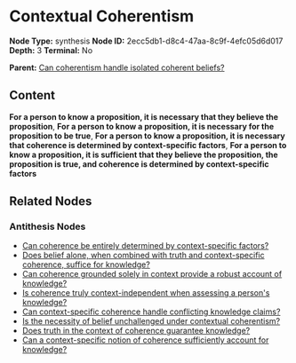 # Contextual Coherentism

**Node Type:** synthesis
**Node ID:** 2ecc5db1-d8c4-47aa-8c9f-4efc05d6d017
**Depth:** 3
**Terminal:** No

**Parent:** [Can coherentism handle isolated coherent beliefs?](can-coherentism-handle-isolated-coherent-beliefs-antithesis-c875549e-0912-4a08-af65-cf30f6b34972.md)

## Content

**For a person to know a proposition, it is necessary that they believe the proposition**, **For a person to know a proposition, it is necessary for the proposition to be true**, **For a person to know a proposition, it is necessary that coherence is determined by context-specific factors**, **For a person to know a proposition, it is sufficient that they believe the proposition, the proposition is true, and coherence is determined by context-specific factors**

## Related Nodes

### Antithesis Nodes

- [Can coherence be entirely determined by context-specific factors?](can-coherence-be-entirely-determined-by-context-specific-factors-antithesis-c7c8daa0-3114-4593-ac8f-837ab229a15c.md)
- [Does belief alone, when combined with truth and context-specific coherence, suffice for knowledge?](does-belief-alone-when-combined-with-truth-and-context-specific-coherence-suffice-for-knowledge-antithesis-96abb904-6ece-4142-9912-a163d7b7e1a7.md)
- [Can coherence grounded solely in context provide a robust account of knowledge?](can-coherence-grounded-solely-in-context-provide-a-robust-account-of-knowledge-antithesis-348d840d-fd04-416a-9900-e0a2327a8c67.md)
- [Is coherence truly context-independent when assessing a person's knowledge?](is-coherence-truly-context-independent-when-assessing-a-persons-knowledge-antithesis-34ae281b-1c4e-455b-bb3a-c8dc80999ce4.md)
- [Can context-specific coherence handle conflicting knowledge claims?](can-context-specific-coherence-handle-conflicting-knowledge-claims-antithesis-8bf2b0d3-d9f1-4ca0-89ae-6320aa8ef4ed.md)
- [Is the necessity of belief unchallenged under contextual coherentism?](is-the-necessity-of-belief-unchallenged-under-contextual-coherentism-antithesis-b572dc35-3dbc-4d78-b3c1-1c1938515335.md)
- [Does truth in the context of coherence guarantee knowledge?](does-truth-in-the-context-of-coherence-guarantee-knowledge-antithesis-4c6baf12-0f6b-4b87-9937-1c601b2051f2.md)
- [Can a context-specific notion of coherence sufficiently account for knowledge?](can-a-context-specific-notion-of-coherence-sufficiently-account-for-knowledge-antithesis-0396eef3-db95-4f34-990b-c2b68d33a228.md)
